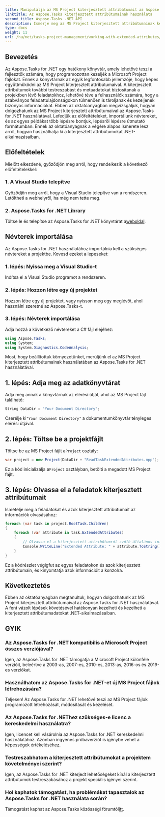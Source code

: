 ```yaml
---
title: Manipulálja az MS Project kiterjesztett attribútumait az Aspose.Tasks segítségével
linktitle: Az Aspose.Tasks kiterjesztett attribútumainak használata
second_title: Aspose.Tasks .NET API
description: Ismerje meg az MS Project kiterjesztett attribútumainak kezelését az Aspose.Tasks for .NET használatával. Egyszerűen kezelheti a feladatadatokat programozottan.
type: docs
weight: 11
url: /hu/net/tasks-project-management/working-with-extended-attributes/
---
```

## Bevezetés
Az Aspose.Tasks for .NET egy hatékony könyvtár, amely lehetővé teszi a fejlesztők számára, hogy programozottan kezeljék a Microsoft Project fájlokat. Ennek a könyvtárnak az egyik legfontosabb jellemzője, hogy képes együttműködni az MS Project kiterjesztett attribútumaival. A kiterjesztett attribútumok további testreszabást és metaadatokat biztosítanak a projektben lévő feladatokhoz, lehetővé téve a felhasználók számára, hogy a szabványos feladattulajdonságokon túlmenően is tároljanak és kezeljenek bizonyos információkat.
Ebben az oktatóanyagban megvizsgáljuk, hogyan dolgozhatunk az MS Project kiterjesztett attribútumaival az Aspose.Tasks for .NET használatával. Lefedjük az előfeltételeket, importálunk névtereket, és az egyes példákat több lépésre bontjuk, lépésről lépésre útmutató formátumban. Ennek az oktatóanyagnak a végére alapos ismerete lesz arról, hogyan használhatja ki a kiterjesztett attribútumokat .NET-alkalmazásaiban.
## Előfeltételek
Mielőtt elkezdené, győződjön meg arról, hogy rendelkezik a következő előfeltételekkel:
### 1. A Visual Studio telepítve
Győződjön meg arról, hogy a Visual Studio telepítve van a rendszeren. Letöltheti a webhelyről, ha még nem tette meg.
### 2. Aspose.Tasks for .NET Library
 Töltse le és telepítse az Aspose.Tasks for .NET könyvtárat a[weboldal](https://releases.aspose.com/tasks/net/).

## Névterek importálása
Az Aspose.Tasks for .NET használatához importálnia kell a szükséges névtereket a projektbe. Kovesd ezeket a lepeseket:
### 1. lépés: Nyissa meg a Visual Studio-t
Indítsa el a Visual Studio programot a rendszeren.
### 2. lépés: Hozzon létre egy új projektet
Hozzon létre egy új projektet, vagy nyisson meg egy meglévőt, ahol használni szeretné az Aspose.Tasks-t.
### 3. lépés: Névterek importálása
Adja hozzá a következő névtereket a C# fájl elejéhez:
```csharp
using Aspose.Tasks;
using System;
using System.Diagnostics.CodeAnalysis;

```

Most, hogy beállítottuk környezetünket, merüljünk el az MS Project kiterjesztett attribútumainak használatában az Aspose.Tasks for .NET használatával.
## 1. lépés: Adja meg az adatkönyvtárat
Adja meg annak a könyvtárnak az elérési útját, ahol az MS Project fájl található:
```csharp
String DataDir = "Your Document Directory";
```
 Cserélje ki`"Your Document Directory"` a dokumentumkönyvtár tényleges elérési útjával.
## 2. lépés: Töltse be a projektfájlt
 Töltse be az MS Project fájlt a`Project` osztály:
```csharp
var project = new Project(DataDir + "ReadTaskExtendedAttributes.mpp");
```
 Ez a kód inicializálja a`Project` osztályban, betölti a megadott MS Project fájlt.
## 3. lépés: Olvassa el a feladatok kiterjesztett attribútumait
Ismételje meg a feladatokat és azok kiterjesztett attribútumait az információk olvasásához:
```csharp
foreach (var task in project.RootTask.Children)
{
    foreach (var attribute in task.ExtendedAttributes)
    {
        // Olvassa el a kiterjesztett attribútumról szóló általános információkat
        Console.WriteLine("Extended Attribute: " + attribute.ToString());
    }
}
```
Ez a kódrészlet végigfut az egyes feladatokon és azok kiterjesztett attribútumain, és kinyomtatja azok információit a konzolra.

## Következtetés
Ebben az oktatóanyagban megtanultuk, hogyan dolgozhatunk az MS Project kiterjesztett attribútumaival az Aspose.Tasks for .NET használatával. A fent vázolt lépések követésével hatékonyan kezelheti és kezelheti a kiterjesztett attribútumadatokat .NET-alkalmazásaiban.
## GYIK
### Az Aspose.Tasks for .NET kompatibilis a Microsoft Project összes verziójával?
Igen, az Aspose.Tasks for .NET támogatja a Microsoft Project különféle verzióit, beleértve a 2003-as, 2007-es, 2010-es, 2013-as, 2016-os és 2019-es verziókat.
### Használhatom az Aspose.Tasks for .NET-et új MS Project fájlok létrehozására?
Teljesen! Az Aspose.Tasks for .NET lehetővé teszi az MS Project fájlok programozott létrehozását, módosítását és kezelését.
### Az Aspose.Tasks for .NEThez szükséges-e licenc a kereskedelmi használatra?
Igen, licencet kell vásárolnia az Aspose.Tasks for .NET kereskedelmi használatához. Azonban ingyenes próbaverziót is igénybe vehet a képességek értékeléséhez.
### Testreszabhatom a kiterjesztett attribútumokat a projektem követelményei szerint?
Igen, az Aspose.Tasks for .NET kiterjedt lehetőségeket kínál a kiterjesztett attribútumok testreszabásához a projekt speciális igényei szerint.
### Hol kaphatok támogatást, ha problémákat tapasztalok az Aspose.Tasks for .NET használata során?
 Támogatást kaphat az Aspose.Tasks közösségi fórumtól[itt](https://forum.aspose.com/c/tasks/15).